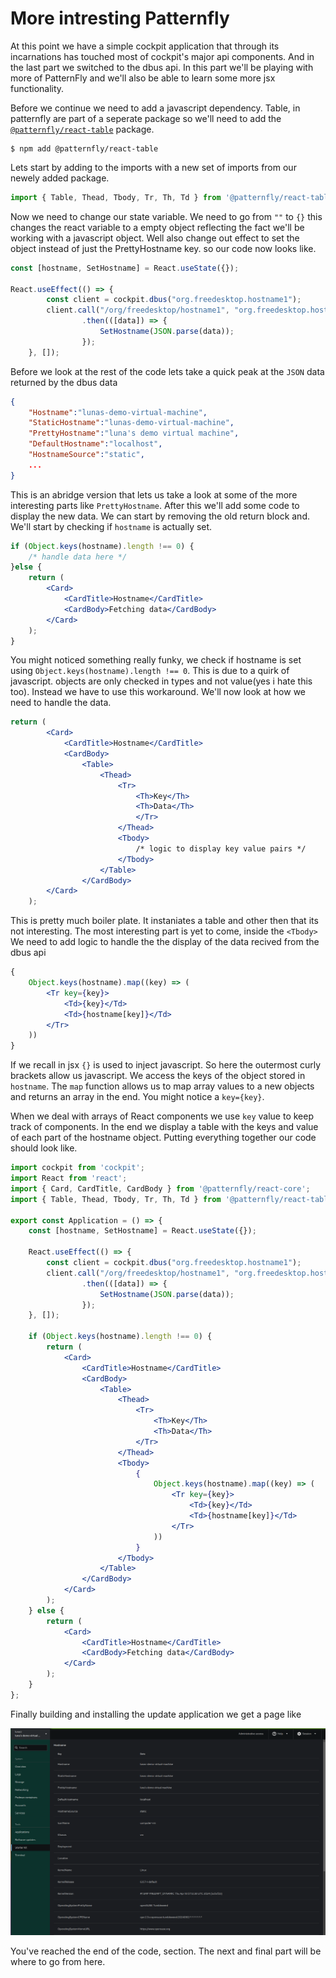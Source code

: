 # More intresting Patternfly

At this point we have a simple cockpit application that through its incarnations has touched most of cockpit's major api components. And in the last part we switched to the dbus api. In this part we'll be playing with more of PatternFly and we'll also be able to learn some more jsx functionality.

Before we continue we need to add a javascript dependency. Table, in patternfly are part of a seperate package so we'll need to add the [`@patternfly/react-table`](https://www.npmjs.com/package/@patternfly/react-table) package.

```
$ npm add @patternfly/react-table
```

Lets start by adding to the imports with a new set of imports from our newely added package.

```jsx
import { Table, Thead, Tbody, Tr, Th, Td } from '@patternfly/react-table';
```

Now we need to change our state variable. We need to go from `""` to `{}` this changes the react variable to a empty object reflecting the fact we'll be working with a javascript object. Well also change out effect to set the object instead of just the PrettyHostname key. so our code now looks like.

```jsx
const [hostname, SetHostname] = React.useState({});

React.useEffect(() => {
        const client = cockpit.dbus("org.freedesktop.hostname1");
        client.call("/org/freedesktop/hostname1", "org.freedesktop.hostname1", "Describe")
                .then(([data]) => {
                    SetHostname(JSON.parse(data));
                });
    }, []);
```

Before we look at the rest of the code lets take a quick peak at the `JSON` data returned by the dbus data

```json
{
    "Hostname":"lunas-demo-virtual-machine",
    "StaticHostname":"lunas-demo-virtual-machine",
    "PrettyHostname":"luna's demo virtual machine",
    "DefaultHostname":"localhost",
    "HostnameSource":"static",
    ...
}
```
This is an abridge version that lets us take a look at some of the more interesting parts like `PrettyHostname`. After this we'll add some code to display the new data. We can start by removing the old return block and. We'll start by checking if `hostname` is actually set.

```jsx
if (Object.keys(hostname).length !== 0) {
    /* handle data here */
}else {
    return (
        <Card>
            <CardTitle>Hostname</CardTitle>
            <CardBody>Fetching data</CardBody>
        </Card>
    );
}
```

You might noticed something really funky, we check if hostname is set using `Object.keys(hostname).length !== 0`. This is due to a quirk of javascript. objects are only checked in types and not value(yes i hate this too). Instead we have to use this workaround. We'll now look at how we need to handle the data.

```jsx
return (
        <Card>
            <CardTitle>Hostname</CardTitle>
            <CardBody>
                <Table>
                    <Thead>
                        <Tr>
                            <Th>Key</Th>
                            <Th>Data</Th>
                            </Tr>
                        </Thead>
                        <Tbody>
                            /* logic to display key value pairs */
                        </Tbody>
                    </Table>
                </CardBody>
        </Card> 
    );
```

This is pretty much boiler plate. It instaniates a table and other then that its not interesting. The most interesting part is yet to come, inside the `<Tbody>` We need to add logic to handle the the display of the data recived from the dbus api

```jsx
{
    Object.keys(hostname).map((key) => (
        <Tr key={key}>
            <Td>{key}</Td>
            <Td>{hostname[key]}</Td>
        </Tr>
    ))
}
```

If we recall in jsx `{}` is used to inject javascript. So here the outermost curly brackets allow us javascript. We access the keys of the object stored in `hostname`. The `map` function allows us to map array values to a new objects and returns an array in the end. You might notice a `key={key}`.

When we deal with arrays of React components we use `key` value to keep track of components. In the end we display a table with the keys and value of each part of the hostname object. Putting everything together our code should look like.

```jsx
import cockpit from 'cockpit';
import React from 'react';
import { Card, CardTitle, CardBody } from '@patternfly/react-core';
import { Table, Thead, Tbody, Tr, Th, Td } from '@patternfly/react-table';

export const Application = () => {
    const [hostname, SetHostname] = React.useState({});

    React.useEffect(() => {
        const client = cockpit.dbus("org.freedesktop.hostname1");
        client.call("/org/freedesktop/hostname1", "org.freedesktop.hostname1", "Describe")
                .then(([data]) => {
                    SetHostname(JSON.parse(data));
                });
    }, []);

    if (Object.keys(hostname).length !== 0) {
        return (
            <Card>
                <CardTitle>Hostname</CardTitle>
                <CardBody>
                    <Table>
                        <Thead>
                            <Tr>
                                <Th>Key</Th>
                                <Th>Data</Th>
                            </Tr>
                        </Thead>
                        <Tbody>
                            {
                                Object.keys(hostname).map((key) => (
                                    <Tr key={key}>
                                        <Td>{key}</Td>
                                        <Td>{hostname[key]}</Td>
                                    </Tr>
                                ))
                            }
                        </Tbody>
                    </Table>
                </CardBody>
            </Card>
        );
    } else {
        return (
            <Card>
                <CardTitle>Hostname</CardTitle>
                <CardBody>Fetching data</CardBody>
            </Card>
        );
    }
};
```

Finally building and installing the update application we get a page like

![](./images/advanced_application.png)

You've reached the end of the code, section. The next and final part will be where to go from here.